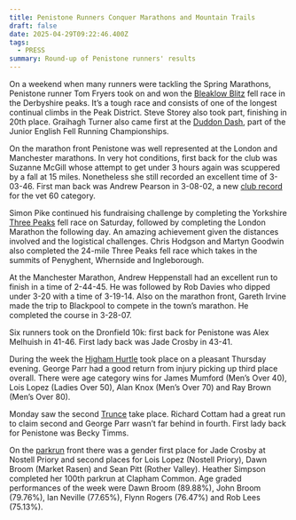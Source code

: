 ```yaml
---
title: Penistone Runners Conquer Marathons and Mountain Trails
draft: false
date: 2025-04-29T09:22:46.400Z
tags:
  - PRESS
summary: Round-up of Penistone runners' results
---
```

On a weekend when many runners were tackling the Spring Marathons, Penistone runner Tom Fryers took on and won the [Bleaklow Blitz](https://results.pfrac.co.uk/fell-league-2025/bleaklow-blitz) fell race in the Derbyshire peaks. It’s a tough race and consists of one of the longest continual climbs in the Peak District. Steve Storey also took part, finishing in 20th place. Graihagh Turner also came first at the [Duddon Dash](https://results.pfrac.co.uk/fell-league-2025/duddon-dash), part of the Junior English Fell Running Championships.

On the marathon front Penistone was well represented at the London and Manchester marathons. In very hot conditions, first back for the club was Suzanne McGill whose attempt to get under 3 hours again was scuppered by a fall at 15 miles. Nonetheless she still recorded an excellent time of 3-03-46. First man back was Andrew Pearson in 3-08-02, a new [club record](https://results.pfrac.co.uk/records/) for the vet 60 category.

Simon Pike continued his fundraising challenge by completing the Yorkshire [Three Peaks](https://results.pfrac.co.uk/fell-league-2025/70th-three-peaks) fell race on Saturday, followed by completing the London Marathon the following day. An amazing achievement given the distances involved and the logistical challenges. Chris Hodgson and Martyn Goodwin also completed the 24-mile Three Peaks fell race which takes in the summits of Penyghent, Whernside and Ingleborough.

At the Manchester Marathon, Andrew Heppenstall had an excellent run to finish in a time of 2-44-45. He was followed by Rob Davies who dipped under 3-20 with a time of 3-19-14. Also on the marathon front, Gareth Irvine made the trip to Blackpool to compete in the town’s marathon. He completed the course in 3-28-07.

Six runners took on the Dronfield 10k: first back for Penistone was Alex Melhuish in 41-46. First lady back was Jade Crosby in 43-41.

During the week the [Higham Hurtle](https://results.pfrac.co.uk/championship-2025/higham-hurtle) took place on a pleasant Thursday evening. George Parr had a good return from injury picking up third place overall. There were age category wins for James Mumford (Men’s Over 40), Lois Lopez (Ladies Over 50), Alan Knox (Men’s Over 70) and Ray Brown (Men’s Over 80).

Monday saw the second [Trunce](https://results.pfrac.co.uk/fell-league-2025/trunce-2) take place. Richard Cottam had a great run to claim second and George Parr wasn’t far behind in fourth. First lady back for Penistone was Becky Timms. 

On the [parkrun](https://results.pfrac.co.uk/parkrun-2025/latest) front there was a gender first place for Jade Crosby at Nostell Priory and second places for Lois Lopez (Nostell Priory), Dawn Broom (Market Rasen) and Sean Pitt (Rother Valley). Heather Simpson completed her 100th parkrun at Clapham Common. Age graded performances of the week were Dawn Broom (89.88%), John Broom (79.76%), Ian Neville (77.65%), Flynn Rogers (76.47%) and Rob Lees (75.13%).